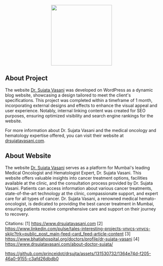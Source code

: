 <p align="center"><a href="https://laravel.com" target="_blank"><img src="https://www.drsujatavasani.com/wp-content/uploads/2022/12/cropped-Dr-Sujata-logo-new-210x60.png" width="200"></a></p>

## About Project

The website [Dr. Sujata Vasani](https://www.drsujatavasani.com/) was developed on WordPress as a dynamic blog website, showcasing a design tailored to meet the client's specifications. This project was completed within a timeframe of 1 month, incorporating external designs and effects to enhance the visual appeal and user experience. Notably, internal linking content was created for SEO purposes, ensuring optimized visibility and search engine rankings for the website.

For more information about Dr. Sujata Vasani and the medical oncology and hematology expertise offered, you can visit their website at [drsujatavasani.com](https://www.drsujatavasani.com/).

## About Website

The website [Dr. Sujata Vasani](https://www.drsujatavasani.com/) serves as a platform for Mumbai's leading Medical Oncologist and Hematologist Expert, Dr. Sujata Vasani. This website offers valuable insights into cancer treatment options, facilities available at the clinic, and the consultation process provided by Dr. Sujata Vasani. Patients can access information about various cancer treatments, state-of-the-art technology at the clinic, compassionate support, and expert care for all types of cancer. Dr. Sujata Vasani, a renowned medical hemato-oncologist, is dedicated to providing the best cancer treatment in Mumbai, ensuring patients receive comprehensive care and support on their journey to recovery.

Citations:
[1] https://www.drsujatavasani.com
[2] https://www.linkedin.com/pulse/tales-interesting-projects-vnvcs-vnvcs-skjic?trk=public_post_main-feed-card_feed-article-content
[3] https://www.bhatiahospital.org/doctors/profile/dr-sujata-vasani
[4] https://www.drsujatavasani.com/about-doctor-sujata/


https://github.com/princeidot/drsujta/assets/131530732/1364e74d-f205-46a0-9155-c3afd26dbdb0

